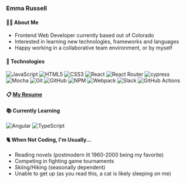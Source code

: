 ### Emma Russell

#### :woman_technologist: About Me
- Frontend Web Developer currently based out of Colorado
- Interested in learning new technologies, frameworks and languages
- Happy working in a collaborative team environment, or by myself

#### :floppy_disk: Technologies 
![JavaScript](https://img.shields.io/badge/javascript-%23323330.svg?style=for-the-badge&logo=javascript&logoColor=%23F7DF1E)
![HTML5](https://img.shields.io/badge/html5-%23E34F26.svg?style=for-the-badge&logo=html5&logoColor=white)
![CSS3](https://img.shields.io/badge/css3-%231572B6.svg?style=for-the-badge&logo=css3&logoColor=white)
![React](https://img.shields.io/badge/react-%2320232a.svg?style=for-the-badge&logo=react&logoColor=%2361DAFB)
![React Router](https://img.shields.io/badge/React_Router-CA4245?style=for-the-badge&logo=react-router&logoColor=white)
![cypress](https://img.shields.io/badge/-cypress-%23E5E5E5?style=for-the-badge&logo=cypress&logoColor=058a5e)
![Mocha](https://img.shields.io/badge/-mocha-%238D6748?style=for-the-badge&logo=mocha&logoColor=white)
![Git](https://img.shields.io/badge/git-%23F05033.svg?style=for-the-badge&logo=git&logoColor=white)
![GitHub](https://img.shields.io/badge/github-%23121011.svg?style=for-the-badge&logo=github&logoColor=white)
![NPM](https://img.shields.io/badge/NPM-%23000000.svg?style=for-the-badge&logo=npm&logoColor=white)
![Webpack](https://img.shields.io/badge/webpack-%238DD6F9.svg?style=for-the-badge&logo=webpack&logoColor=black)
![Slack](https://img.shields.io/badge/Slack-4A154B?style=for-the-badge&logo=slack&logoColor=white)
![GitHub Actions](https://img.shields.io/badge/github%20actions-%232671E5.svg?style=for-the-badge&logo=githubactions&logoColor=white)


#### :clipboard: [My Resume](https://docs.google.com/document/d/1HAY-1iYJwAOi6MAO9aCRTVTQh27OjT5Zd0Cd9G4O-JQ/edit?usp=sharing) 

#### :books: Currently Learning 
![Angular](https://img.shields.io/badge/angular-%23DD0031.svg?style=for-the-badge&logo=angular&logoColor=white)
![TypeScript](https://img.shields.io/badge/typescript-%23007ACC.svg?style=for-the-badge&logo=typescript&logoColor=white)

#### :cat2: When Not Coding, I'm Usually...
- Reading novels (postmodern lit 1960-2000 being my favorite)
- Competing in fighting game tournaments
- Skiing/Hiking (seasonally dependent)
- Unable to get up (as you read this, a cat is likely sleeping on me)

<!-- #### :thumbsup: Let's Connect! 
<div id="badges">
  <a href="www.linkedin.com/in/emma-mm-russell">
    <img src=https://img.shields.io/badge/LinkedIn-blue?logo=linkedin&logoColor=white&style=for-the-badge>
  </a>
</div> -->


